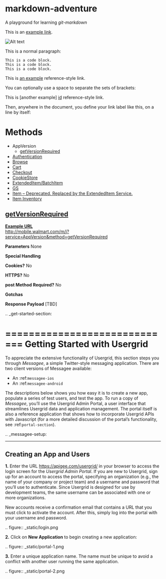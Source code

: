 markdown-adventure
==================

A playground for learning *git-markdown*

This is an [example link](http://example.com/).

![Alt text](/path/to/img.jpg "Optional title")

<p>This is a normal paragraph:</p>

<pre><code>This is a code block.
This is a code block.
This is a code block.
</code></pre>

This is [an example][id] reference-style link.

You can optionally use a space to separate the sets of brackets:

This is [another example] [id] reference-style link.

Then, anywhere in the document, you define your link label like this, on a line by itself:

[id]: http://example.com/  "Optional Title Here"


Methods
=======

* AppVersion  
  * <a class="reference internal" href="#GVR">getVersionRequired
* Authentication  
* Browse  
* Cart  
* Checkout  
* CookieStore  
* ExtendedItem/BatchItem    
* GS  
* Item – Deprecated. Replaced by the ExtendedItem Service.   
* Item Inventory  

<span id="GVR"></span>
getVersionRequired 
------------------

<b>Example URL</b>  
http://mobile.walmart.com/m/j?service=AppVersion&method=getVersionRequired

<b>Parameters</b>   None

<b>Special Handling</b> 

<b>Cookies?</b>  No

<b>HTTPS?</b>	No

<b>post Method Required?</b>	No

<b>Gotchas</b>

<b>Response Payload</b>
    [TBD]


.. _get-started-section:


=============================
Getting Started with Usergrid
=============================


To appreciate the extensive functionality of Usergrid, this section steps you through *Messagee*, a simple Twitter-style messaging application. There are two client versions of Messagee available: 


* An :ref:`messagee-ios`  
* An :ref:`messagee-android`  


The descriptions below shows you how easy it is to create a new app, populate a series of test users, and test the app. To run a copy of *Messagee*, you’ll use the Usergrid Admin Portal, a user interface that streamlines Usergrid data and application management. The portal itself is also a reference application that shows how to incorporate Usergrid APIs with Javascript (for a more detailed discussion of the portal’s functionality, see :ref:`portal-section`).


.. _messagee-setup:


--------------------------
Creating an App and Users 
--------------------------


**1.** Enter the URL https://apigee.com/usergrid/ in your browser to access the login screen for the *Usergrid Admin Portal*. If you are new to Usergrid, sign up for an account to access the portal, specifying an organization (e.g., the name of your company or project team) and a username and password that you’ll use to authenticate. Since Usergrid is designed for use by development teams, the same username can be associated with one or more organizations. 


New accounts receive a confirmation email that contains a URL that you must click to activate the account. After this, simply log into the portal with your username and password.


.. figure:: _static/login.png 


**2.** Click on **New Application** to begin creating a new application:


.. figure:: _static/portal-1.png


**3.** Enter a unique application name. The name must be unique to avoid a conflict with another user running the same application.


.. figure:: _static/portal-2.png

